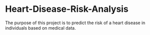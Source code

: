 # Heart-Disease-Risk-Analysis
The purpose of this project is to predict the risk of a heart disease in individuals based on medical data. 
